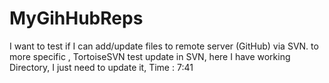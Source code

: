 MyGihHubReps
============

I want to test if I can add/update files to remote server 
(GitHub) via SVN. to more specific , TortoiseSVN test update in SVN, here I have working Directory, I just need to update it, 
Time : 7:41
